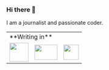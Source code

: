 ### Hi there 👋

I am a journalist and passionate coder.

<table style="border: none;">
  <tr><td colspan="3">**Writing in**</td></tr>

<tr>
  <td><img src="https://foundation.rust-lang.org/img/rust-logo-blk.svg" width="50" height="50"></td>
  <td><img src="https://go.dev/blog/go-brand/Go-Logo/PNG/Go-Logo_Blue.png" width="60" height="40"></td>
  <td><img src="https://raw.githubusercontent.com/vlang/v-logo/master/dist/v-logo.png" width="40" height="40"></td>
 </tr>
</table>

<!--
**floscodes/floscodes** is a ✨ _special_ ✨ repository because its `README.md` (this file) appears on your GitHub profile.

Here are some ideas to get you started:

- 🔭 I’m currently working on ...
- 🌱 I’m currently learning ...
- 👯 I’m looking to collaborate on ...
- 🤔 I’m looking for help with ...
- 💬 Ask me about ...
- 📫 How to reach me: ...
- 😄 Pronouns: ...
- ⚡ Fun fact: ...
-->
